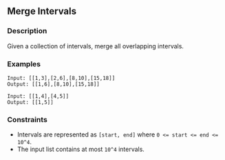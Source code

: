 ## Merge Intervals

### Description
Given a collection of intervals, merge all overlapping intervals.

### Examples
```
Input: [[1,3],[2,6],[8,10],[15,18]]
Output: [[1,6],[8,10],[15,18]]

Input: [[1,4],[4,5]]
Output: [[1,5]]
```

### Constraints
- Intervals are represented as `[start, end]` where `0 <= start <= end <= 10^4`.
- The input list contains at most `10^4` intervals.
```